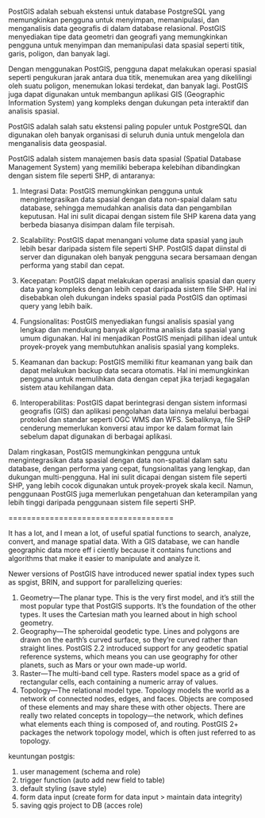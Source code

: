 PostGIS adalah sebuah ekstensi untuk database PostgreSQL yang memungkinkan pengguna untuk menyimpan, memanipulasi, dan menganalisis data geografis di dalam database relasional. PostGIS menyediakan tipe data geometri dan geografi yang memungkinkan pengguna untuk menyimpan dan memanipulasi data spasial seperti titik, garis, poligon, dan banyak lagi.

Dengan menggunakan PostGIS, pengguna dapat melakukan operasi spasial seperti pengukuran jarak antara dua titik, menemukan area yang dikelilingi oleh suatu poligon, menemukan lokasi terdekat, dan banyak lagi. PostGIS juga dapat digunakan untuk membangun aplikasi GIS (Geographic Information System) yang kompleks dengan dukungan peta interaktif dan analisis spasial.

PostGIS adalah salah satu ekstensi paling populer untuk PostgreSQL dan digunakan oleh banyak organisasi di seluruh dunia untuk mengelola dan menganalisis data geospasial.

PostGIS adalah sistem manajemen basis data spasial (Spatial Database Management System) yang memiliki beberapa kelebihan dibandingkan dengan sistem file seperti SHP, di antaranya:

1.  Integrasi Data: PostGIS memungkinkan pengguna untuk mengintegrasikan data spasial dengan data non-spaial dalam satu database, sehingga memudahkan analisis data dan pengambilan keputusan. Hal ini sulit dicapai dengan sistem file SHP karena data yang berbeda biasanya disimpan dalam file terpisah.
    
2.  Scalability: PostGIS dapat menangani volume data spasial yang jauh lebih besar daripada sistem file seperti SHP. PostGIS dapat diinstal di server dan digunakan oleh banyak pengguna secara bersamaan dengan performa yang stabil dan cepat.
    
3.  Kecepatan: PostGIS dapat melakukan operasi analisis spasial dan query data yang kompleks dengan lebih cepat daripada sistem file SHP. Hal ini disebabkan oleh dukungan indeks spasial pada PostGIS dan optimasi query yang lebih baik.
    
4.  Fungsionalitas: PostGIS menyediakan fungsi analisis spasial yang lengkap dan mendukung banyak algoritma analisis data spasial yang umum digunakan. Hal ini menjadikan PostGIS menjadi pilihan ideal untuk proyek-proyek yang membutuhkan analisis spasial yang kompleks.
    
5.  Keamanan dan backup: PostGIS memiliki fitur keamanan yang baik dan dapat melakukan backup data secara otomatis. Hal ini memungkinkan pengguna untuk memulihkan data dengan cepat jika terjadi kegagalan sistem atau kehilangan data.
    
6.  Interoperabilitas: PostGIS dapat berintegrasi dengan sistem informasi geografis (GIS) dan aplikasi pengolahan data lainnya melalui berbagai protokol dan standar seperti OGC WMS dan WFS. Sebaliknya, file SHP cenderung memerlukan konversi atau impor ke dalam format lain sebelum dapat digunakan di berbagai aplikasi.
    

Dalam ringkasan, PostGIS memungkinkan pengguna untuk mengintegrasikan data spasial dengan data non-spatial dalam satu database, dengan performa yang cepat, fungsionalitas yang lengkap, dan dukungan multi-pengguna. Hal ini sulit dicapai dengan sistem file seperti SHP, yang lebih cocok digunakan untuk proyek-proyek skala kecil. Namun, penggunaan PostGIS juga memerlukan pengetahuan dan keterampilan yang lebih tinggi daripada penggunaan sistem file seperti SHP.



====================================

It has a lot, and I mean a lot, of useful spatial functions to search, analyze, convert, and manage spatial data. With a GIS database, we can handle geographic data more eff i ciently because it contains functions and algorithms that make it easier to manipulate and analyze it.

Newer versions of PostGIS have introduced newer spatial index types such as spgist, BRIN, and support for parallelizing queries:  
1. Geometry—The planar type. This is the very first model, and it’s still the most popular type that PostGIS supports. It’s the foundation of the other types. It uses the Cartesian math you learned about in high school geometry.  
2. Geography—The spheroidal geodetic type. Lines and polygons are drawn on the earth’s curved surface, so they’re curved rather than straight lines. PostGIS 2.2 introduced support for any geodetic spatial reference systems, which means you can use geography for other planets, such as Mars or your own made-up world.  
3. Raster—The multi-band cell type. Rasters model space as a grid of rectangular cells, each containing a numeric array of values.  
4. Topology—The relational model type. Topology models the world as a network of connected nodes, edges, and faces. Objects are composed of these elements and may share these with other objects. There are really two related concepts in topology—the network, which defines what elements each thing is composed of, and routing. PostGIS 2+ packages the network topology model, which is often just referred to as topology.

keuntungan postgis:  
1. user management (schema and role)  
2. trigger function (auto add new field to table)  
3. default styling (save style)  
4. form data input (create form for data input > maintain data integrity)  
5. saving qgis project to DB (acces role)

